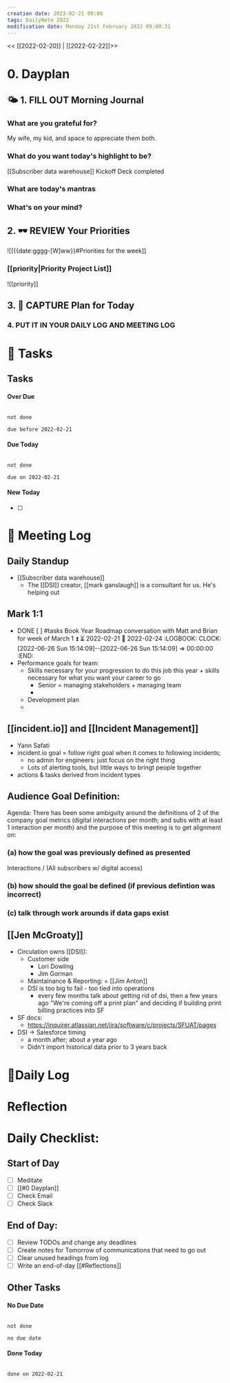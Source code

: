 ```yaml
---
creation date: 2022-02-21 09:00
tags: DailyNote 2022
modification date: Monday 21st February 2022 09:00:31
---
```


<< [[2022-02-20]] | [[2022-02-22]]>>

# 0. Dayplan
## 🌤 1. **FILL OUT** Morning Journal
### What are you grateful for?
My wife, my kid, and space to appreciate them both.
### What do you want today's highlight to be?
[[Subscriber data warehouse]] Kickoff Deck completed
### What are today's mantras
### What's on your mind?
## 2. 🕶 **REVIEW** Your Priorities
![[{{date:gggg-[W]ww}}#Priorities for the week]]
### [[priority|Priority Project List]] 
![[priority]]
## 3. 📆 **CAPTURE** Plan for Today
### 4. PUT IT IN YOUR DAILY LOG AND MEETING LOG
# 📝 Tasks
## Tasks
#### Over Due

```tasks

not done

due before 2022-02-21

```
#### Due Today

```tasks

not done

due on 2022-02-21

```
#### New Today
- [ ]
# 📰 Meeting Log
## Daily Standup
- [[Subscriber data warehouse]]
	- The [[DSI]] creator, [[mark ganslaugh]] is a consultant for us. He's helping out
## Mark 1:1
- DONE [ ] #tasks Book Year Roadmap conversation with Matt and Brian for week of March 1 ⏫ ⏳ 2022-02-21 📅 2022-02-24
  :LOGBOOK:
  CLOCK: [2022-06-26 Sun 15:14:09]--[2022-06-26 Sun 15:14:09] =>  00:00:00
  :END:
- Performance goals for team:
	- Skills necessary for your progression to do this job this year + skills necessary for what you want your career to go
		- Senior = managing stakeholders + managing team
		-
	- Development plan
	-
## [[incident.io]] and [[Incident Management]]
- Yann Safati
- incident.io goal = follow right goal when it comes to following incidents;
	- no admin for engineers: just focus on the right thing
	- Lots of alerting tools, but little ways to bringt people together
- actions & tasks derived from incident types
## Audience Goal Definition:
Agenda:
There has been some ambiguity around the definitions of 2 of the company goal metrics (digital interactions per month; and subs with at least 1 interaction per month) and the purpose of this meeting is to get alignment on:
### (a) how the goal was previously defined as presented 
Interactions / (All subscribers w/ digital access)
### (b) how should the goal be defined (if previous defintion was incorrect)
### (c) talk through work arounds if data gaps exist
## [[Jen McGroaty]]
- Circulation owns [[DSI]]:
	- Customer side
		- Lori Dowling
		- Jim Gorman
	- Maintainance & Reporting: = [[Jim Anton]]
	- DSI is too big to fail - too tied into operations
		- every few months talk about getting rid of dsi, then a few years ago "We're coming off a print plan" and deciding if building print billing practices into SF
- SF docs:
	- https://inquirer.atlassian.net/jira/software/c/projects/SFUAT/pages
- DSI -> Salesforce timing
	- a month after; about a year ago
	- Didn't import historical data prior to 3 years back
# 📓Daily Log
# Reflection
# Daily Checklist:
## Start of Day
- [ ] Meditate
- [ ] [[#0 Dayplan]]
- [ ] Check Email
- [ ] Check Slack
## End of Day:
- [ ] Review TODOs and change any deadlines
- [ ] Create notes for Tomorrow of communications that need to go out
- [ ] Clear unused headings from log
- [ ] Write an end-of-day [[#Reflections]]
## Other Tasks
#### No Due Date

```tasks

not done

no due date

```
#### Done Today

```tasks

done on 2022-02-21

```